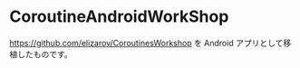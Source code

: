 # CoroutineAndroidWorkShop

https://github.com/elizarov/CoroutinesWorkshop を Android アプリとして移植したものです。
